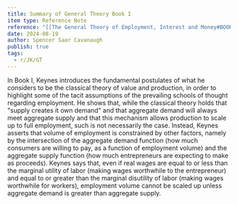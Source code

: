 ```yaml
---
title: Summary of General Theory Book I
item type: Reference Note
reference: "[[The General Theory of Employment, Interest and Money#BOOK I INTRODUCTION]]"
date: 2024-08-19
author: Spencer Saar Cavanaugh
publish: true
tags:
  - r/JK/GT
---
```


In Book I, Keynes introduces the fundamental postulates of what he considers to be the classical theory of value and production, in order to highlight some of the tacit assumptions of the prevailing schools of thought regarding employment. He shows that, while the classical theory holds that "supply creates it own demand" and that aggregate demand will always meet aggregate supply and that this mechanism allows production to scale up to full employment, such is not necessarily the case. Instead, Keynes asserts that volume of employment is constrained by other factors, namely by the intersection of the aggregate demand function (how much consumers are willing to pay, as a function of employment volume) and the aggregate supply function (how much entrepreneurs are expecting to make as proceeds). Keynes says that, even if real wages are equal to or less than the marginal utility of labor (making wages worthwhile to the entrepreneur) and equal to or greater than the marginal disutility of labor (making wages worthwhile for workers), employment volume cannot be scaled up unless aggregate demand is greater than aggregate supply.